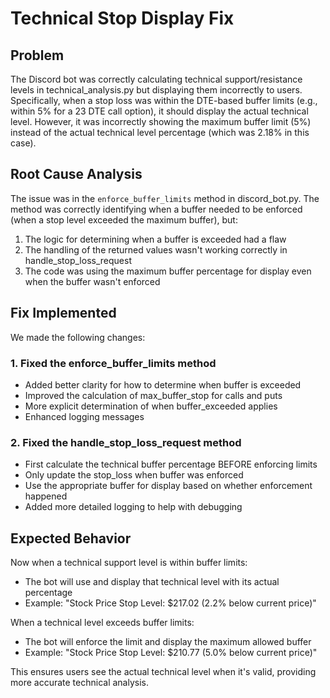# Technical Stop Display Fix

## Problem

The Discord bot was correctly calculating technical support/resistance levels in technical_analysis.py but displaying them incorrectly to users. Specifically, when a stop loss was within the DTE-based buffer limits (e.g., within 5% for a 23 DTE call option), it should display the actual technical level. However, it was incorrectly showing the maximum buffer limit (5%) instead of the actual technical level percentage (which was 2.18% in this case).

## Root Cause Analysis

The issue was in the `enforce_buffer_limits` method in discord_bot.py. The method was correctly identifying when a buffer needed to be enforced (when a stop level exceeded the maximum buffer), but:

1. The logic for determining when a buffer is exceeded had a flaw
2. The handling of the returned values wasn't working correctly in handle_stop_loss_request
3. The code was using the maximum buffer percentage for display even when the buffer wasn't enforced

## Fix Implemented

We made the following changes:

### 1. Fixed the enforce_buffer_limits method
- Added better clarity for how to determine when buffer is exceeded
- Improved the calculation of max_buffer_stop for calls and puts
- More explicit determination of when buffer_exceeded applies
- Enhanced logging messages

### 2. Fixed the handle_stop_loss_request method
- First calculate the technical buffer percentage BEFORE enforcing limits
- Only update the stop_loss when buffer was enforced
- Use the appropriate buffer for display based on whether enforcement happened
- Added more detailed logging to help with debugging

## Expected Behavior

Now when a technical support level is within buffer limits:
- The bot will use and display that technical level with its actual percentage
- Example: "Stock Price Stop Level: $217.02 (2.2% below current price)"

When a technical level exceeds buffer limits:
- The bot will enforce the limit and display the maximum allowed buffer
- Example: "Stock Price Stop Level: $210.77 (5.0% below current price)"

This ensures users see the actual technical level when it's valid, providing more accurate technical analysis.